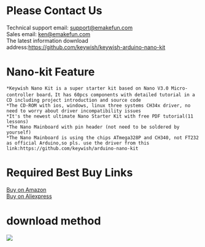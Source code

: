 # Please Contact Us
Technical support email: support@emakefun.com</br>
Sales email: ken@emakefun.com</br>
The latest information download address:https://github.com/keywish/keywish-arduino-nano-kit  </br>

# Nano-kit Feature
`*Keywish Nano Kit is a super starter kit based on Nano V3.0 Micro-controller board，It has 60pcs components with detailed tutorial in a CD including project introduction and source code`</br>
`*The CD-ROM with ios, windows, linux three systems CH34x driver, no need to worry about driver incompatibility issues`</br>
`*It's the newest ultimate Nano Starter Kit with free PDF tutorial(11 lessons)`</br>
`*The Nano Mainboard with pin header (not need to be soldered by yourself)`</br>
`*The Nano Mainboard is using the chips ATmega328P and CH340, not FT232 as official Arduino,so pls. use the driver from this link:https://github.com/keywish/arduino-nano-kit`</br>

# Required Best Buy Links
[Buy on Amazon](https://www.amazon.com/dp/B077ZN85MZ) </br>
[Buy on Aliexpress](https://www.aliexpress.com/store/product/Keywish-Nano-Super-Starter-Kit-With-Detailed-Tutorial-11-Lessons-User-Manual-Code-Library-For-Arduino/3269016_32845813810.html?spm=2114.12010615.0.0.3dc454149f6k4x)

# download method
![](https://github.com/keywish/keywish-arduino-nano-kit/raw/master/image/Image.png)

